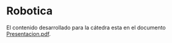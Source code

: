 # Robotica

El contenido desarrollado para la cátedra esta en el documento [Presentacion.pdf](Presentacion.pdf).
